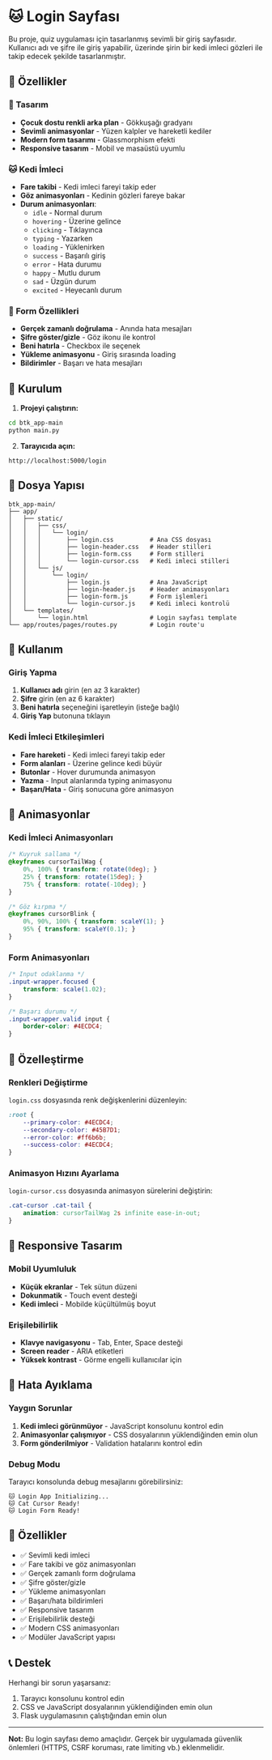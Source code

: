 # 🐱 Login Sayfası

Bu proje, quiz uygulaması için tasarlanmış sevimli bir giriş sayfasıdır. Kullanıcı adı ve şifre ile giriş yapabilir, üzerinde şirin bir kedi imleci gözleri ile takip edecek şekilde tasarlanmıştır.

## 🌟 Özellikler

### 🎨 Tasarım
- **Çocuk dostu renkli arka plan** - Gökkuşağı gradyanı
- **Sevimli animasyonlar** - Yüzen kalpler ve hareketli kediler
- **Modern form tasarımı** - Glassmorphism efekti
- **Responsive tasarım** - Mobil ve masaüstü uyumlu

### 🐱 Kedi İmleci
- **Fare takibi** - Kedi imleci fareyi takip eder
- **Göz animasyonları** - Kedinin gözleri fareye bakar
- **Durum animasyonları**:
  - `idle` - Normal durum
  - `hovering` - Üzerine gelince
  - `clicking` - Tıklayınca
  - `typing` - Yazarken
  - `loading` - Yüklenirken
  - `success` - Başarılı giriş
  - `error` - Hata durumu
  - `happy` - Mutlu durum
  - `sad` - Üzgün durum
  - `excited` - Heyecanlı durum

### 📝 Form Özellikleri
- **Gerçek zamanlı doğrulama** - Anında hata mesajları
- **Şifre göster/gizle** - Göz ikonu ile kontrol
- **Beni hatırla** - Checkbox ile seçenek
- **Yükleme animasyonu** - Giriş sırasında loading
- **Bildirimler** - Başarı ve hata mesajları

## 🚀 Kurulum

1. **Projeyi çalıştırın:**
```bash
cd btk_app-main
python main.py
```

2. **Tarayıcıda açın:**
```
http://localhost:5000/login
```

## 📁 Dosya Yapısı

```
btk_app-main/
├── app/
│   ├── static/
│   │   ├── css/
│   │   │   └── login/
│   │   │       ├── login.css          # Ana CSS dosyası
│   │   │       ├── login-header.css   # Header stilleri
│   │   │       ├── login-form.css     # Form stilleri
│   │   │       └── login-cursor.css   # Kedi imleci stilleri
│   │   └── js/
│   │       └── login/
│   │           ├── login.js           # Ana JavaScript
│   │           ├── login-header.js    # Header animasyonları
│   │           ├── login-form.js      # Form işlemleri
│   │           └── login-cursor.js    # Kedi imleci kontrolü
│   └── templates/
│       └── login.html                 # Login sayfası template
└── app/routes/pages/routes.py         # Login route'u
```

## 🎯 Kullanım

### Giriş Yapma
1. **Kullanıcı adı** girin (en az 3 karakter)
2. **Şifre** girin (en az 6 karakter)
3. **Beni hatırla** seçeneğini işaretleyin (isteğe bağlı)
4. **Giriş Yap** butonuna tıklayın

### Kedi İmleci Etkileşimleri
- **Fare hareketi** - Kedi imleci fareyi takip eder
- **Form alanları** - Üzerine gelince kedi büyür
- **Butonlar** - Hover durumunda animasyon
- **Yazma** - Input alanlarında typing animasyonu
- **Başarı/Hata** - Giriş sonucuna göre animasyon

## 🎨 Animasyonlar

### Kedi İmleci Animasyonları
```css
/* Kuyruk sallama */
@keyframes cursorTailWag {
    0%, 100% { transform: rotate(0deg); }
    25% { transform: rotate(15deg); }
    75% { transform: rotate(-10deg); }
}

/* Göz kırpma */
@keyframes cursorBlink {
    0%, 90%, 100% { transform: scaleY(1); }
    95% { transform: scaleY(0.1); }
}
```

### Form Animasyonları
```css
/* Input odaklanma */
.input-wrapper.focused {
    transform: scale(1.02);
}

/* Başarı durumu */
.input-wrapper.valid input {
    border-color: #4ECDC4;
}
```

## 🔧 Özelleştirme

### Renkleri Değiştirme
`login.css` dosyasında renk değişkenlerini düzenleyin:

```css
:root {
    --primary-color: #4ECDC4;
    --secondary-color: #45B7D1;
    --error-color: #ff6b6b;
    --success-color: #4ECDC4;
}
```

### Animasyon Hızını Ayarlama
`login-cursor.css` dosyasında animasyon sürelerini değiştirin:

```css
.cat-cursor .cat-tail {
    animation: cursorTailWag 2s infinite ease-in-out;
}
```

## 📱 Responsive Tasarım

### Mobil Uyumluluk
- **Küçük ekranlar** - Tek sütun düzeni
- **Dokunmatik** - Touch event desteği
- **Kedi imleci** - Mobilde küçültülmüş boyut

### Erişilebilirlik
- **Klavye navigasyonu** - Tab, Enter, Space desteği
- **Screen reader** - ARIA etiketleri
- **Yüksek kontrast** - Görme engelli kullanıcılar için

## 🐛 Hata Ayıklama

### Yaygın Sorunlar
1. **Kedi imleci görünmüyor** - JavaScript konsolunu kontrol edin
2. **Animasyonlar çalışmıyor** - CSS dosyalarının yüklendiğinden emin olun
3. **Form gönderilmiyor** - Validation hatalarını kontrol edin

### Debug Modu
Tarayıcı konsolunda debug mesajlarını görebilirsiniz:
```
🐱 Login App Initializing...
🐱 Cat Cursor Ready!
🐱 Login Form Ready!
```

## 🎉 Özellikler

- ✅ Sevimli kedi imleci
- ✅ Fare takibi ve göz animasyonları
- ✅ Gerçek zamanlı form doğrulama
- ✅ Şifre göster/gizle
- ✅ Yükleme animasyonları
- ✅ Başarı/hata bildirimleri
- ✅ Responsive tasarım
- ✅ Erişilebilirlik desteği
- ✅ Modern CSS animasyonları
- ✅ Modüler JavaScript yapısı

## 📞 Destek

Herhangi bir sorun yaşarsanız:
1. Tarayıcı konsolunu kontrol edin
2. CSS ve JavaScript dosyalarının yüklendiğinden emin olun
3. Flask uygulamasının çalıştığından emin olun

---

**Not:** Bu login sayfası demo amaçlıdır. Gerçek bir uygulamada güvenlik önlemleri (HTTPS, CSRF koruması, rate limiting vb.) eklenmelidir. 